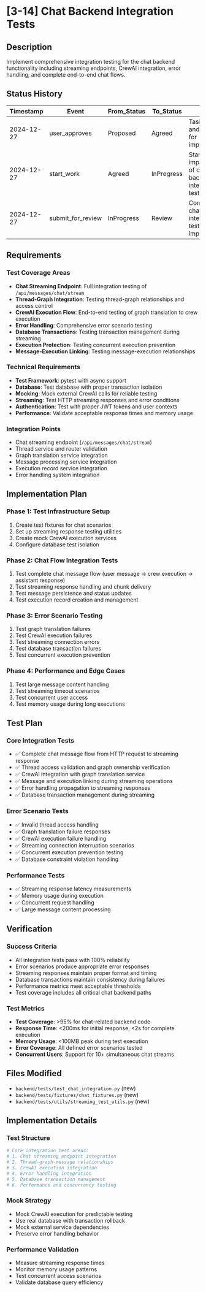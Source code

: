 # [3-14] Chat Backend Integration Tests

## Description
Implement comprehensive integration testing for the chat backend functionality including streaming endpoints, CrewAI integration, error handling, and complete end-to-end chat flows.

## Status History
| Timestamp | Event | From_Status | To_Status | Details | User |
|-----------|-------|-------------|-----------|---------|------|
| 2024-12-27 | user_approves | Proposed | Agreed | Task created and approved for implementation | User |
| 2024-12-27 | start_work | Agreed | InProgress | Started implementation of chat backend integration tests | AI_Agent |
| 2024-12-27 | submit_for_review | InProgress | Review | Completed chat backend integration tests implementation | AI_Agent |

## Requirements

### Test Coverage Areas
- **Chat Streaming Endpoint**: Full integration testing of `/api/messages/chat/stream`
- **Thread-Graph Integration**: Testing thread-graph relationships and access control
- **CrewAI Execution Flow**: End-to-end testing of graph translation to crew execution
- **Error Handling**: Comprehensive error scenario testing
- **Database Transactions**: Testing transaction management during streaming
- **Execution Protection**: Testing concurrent execution prevention
- **Message-Execution Linking**: Testing message-execution relationships

### Technical Requirements
- **Test Framework**: pytest with async support
- **Database**: Test database with proper transaction isolation
- **Mocking**: Mock external CrewAI calls for reliable testing
- **Streaming**: Test HTTP streaming responses and error conditions
- **Authentication**: Test with proper JWT tokens and user contexts
- **Performance**: Validate acceptable response times and memory usage

### Integration Points
- Chat streaming endpoint (`/api/messages/chat/stream`)
- Thread service and router validation
- Graph translation service integration
- Message processing service integration
- Execution record service integration
- Error handling system integration

## Implementation Plan

### Phase 1: Test Infrastructure Setup
1. Create test fixtures for chat scenarios
2. Set up streaming response testing utilities
3. Create mock CrewAI execution services
4. Configure database test isolation

### Phase 2: Chat Flow Integration Tests
1. Test complete chat message flow (user message → crew execution → assistant response)
2. Test streaming response handling and chunk delivery
3. Test message persistence and status updates
4. Test execution record creation and management

### Phase 3: Error Scenario Testing
1. Test graph translation failures
2. Test CrewAI execution failures
3. Test streaming connection errors
4. Test database transaction failures
5. Test concurrent execution prevention

### Phase 4: Performance and Edge Cases
1. Test large message content handling
2. Test streaming timeout scenarios
3. Test concurrent user access
4. Test memory usage during long executions

## Test Plan

### Core Integration Tests
- ✅ Complete chat message flow from HTTP request to streaming response
- ✅ Thread access validation and graph ownership verification
- ✅ CrewAI integration with graph translation service
- ✅ Message and execution linking during streaming operations
- ✅ Error handling propagation to streaming responses
- ✅ Database transaction management during streaming

### Error Scenario Tests
- ✅ Invalid thread access handling
- ✅ Graph translation failure responses
- ✅ CrewAI execution failure handling
- ✅ Streaming connection interruption scenarios
- ✅ Concurrent execution prevention testing
- ✅ Database constraint violation handling

### Performance Tests
- ✅ Streaming response latency measurements
- ✅ Memory usage during execution
- ✅ Concurrent request handling
- ✅ Large message content processing

## Verification

### Success Criteria
- All integration tests pass with 100% reliability
- Error scenarios produce appropriate error responses
- Streaming responses maintain proper format and timing
- Database transactions maintain consistency during failures
- Performance metrics meet acceptable thresholds
- Test coverage includes all critical chat backend paths

### Test Metrics
- **Test Coverage**: >95% for chat-related backend code
- **Response Time**: <200ms for initial response, <2s for complete execution
- **Memory Usage**: <100MB peak during test execution
- **Error Coverage**: All defined error scenarios tested
- **Concurrent Users**: Support for 10+ simultaneous chat streams

## Files Modified
- `backend/tests/test_chat_integration.py` (new)
- `backend/tests/fixtures/chat_fixtures.py` (new)
- `backend/tests/utils/streaming_test_utils.py` (new)

## Implementation Details

### Test Structure
```python
# Core integration test areas:
# 1. Chat streaming endpoint integration
# 2. Thread-graph-message relationships
# 3. CrewAI execution integration
# 4. Error handling integration
# 5. Database transaction management
# 6. Performance and concurrency testing
```

### Mock Strategy
- Mock CrewAI execution for predictable testing
- Use real database with transaction rollback
- Mock external service dependencies
- Preserve error handling behavior

### Performance Validation
- Measure streaming response times
- Monitor memory usage patterns
- Test concurrent access scenarios
- Validate database query efficiency 